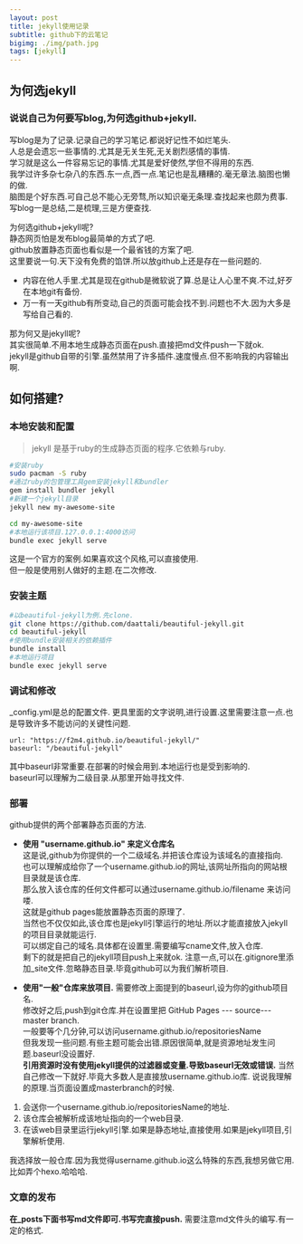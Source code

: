 ```yaml
---
layout: post
title: jekyll使用记录
subtitle: github下的云笔记
bigimg: ./img/path.jpg
tags: [jekyll]
---
```


## 为何选jekyll
### 说说自己为何要写blog,为何选github+jekyll.
写blog是为了记录.记录自己的学习笔记.都说好记性不如烂笔头.  
人总是会遗忘一些事情的.尤其是无关生死,无关剧烈感情的事情.  
学习就是这么一件容易忘记的事情.尤其是爱好使然,学但不得用的东西.  
我学过许多杂七杂八的东西.东一点,西一点.笔记也是乱糟糟的.毫无章法.脑图也懒的做.  
脑图是个好东西.可自己总不能心无旁骛,所以知识毫无条理.查找起来也颇为费事.  
写blog一是总结,二是梳理,三是方便查找.

为何选github+jekyll呢?  
静态网页怕是发布blog最简单的方式了吧.  
github放置静态页面也看似是一个最省钱的方案了吧.  
这里要说一句.天下没有免费的馅饼.所以放github上还是存在一些问题的.  
- 内容在他人手里.尤其是现在github是微软说了算.总是让人心里不爽.不过,好歹在本地git有备份.  
- 万一有一天github有所变动,自己的页面可能会找不到.问题也不大.因为大多是写给自己看的.

那为何又是jekyll呢?  
其实很简单.不用本地生成静态页面在push.直接把md文件push一下就ok.  
jekyll是github自带的引擎.虽然禁用了许多插件.速度慢点.但不影响我的内容输出啊.  


## 如何搭建?
### 本地安装和配置
> jekyll 是基于ruby的生成静态页面的程序.它依赖与ruby.

```bash
#安装ruby
sudo pacman -S ruby
#通过ruby的包管理工具gem安装jekyll和bundler
gem install bundler jekyll
#新建一个jekyll目录
jekyll new my-awesome-site

cd my-awesome-site
#本地运行该项目.127.0.0.1:4000访问
bundle exec jekyll serve
```
这是一个官方的案例.如果喜欢这个风格,可以直接使用.  
但一般是使用别人做好的主题.在二次修改.  
### 安装主题
```bash
#以beautiful-jekyll为例.先clone.
git clone https://github.com/daattali/beautiful-jekyll.git
cd beautiful-jekyll
#使用bundle安装相关的依赖插件
bundle install
#本地运行项目
bundle exec jekyll serve
```
### 调试和修改
_config.yml是总的配置文件.
更具里面的文字说明,进行设置.这里需要注意一点.也是导致许多不能访问的关键性问题.  
```
url: "https://f2m4.github.io/beautiful-jekyll/"
baseurl: "/beautiful-jekyll"
```
其中baseurl非常重要.在部署的时候会用到.本地运行也是受到影响的.  
baseurl可以理解为二级目录.从那里开始寻找文件.

### 部署
github提供的两个部署静态页面的方法.  
+ **使用 "username.github.io" 来定义仓库名**  
这是说,github为你提供的一个二级域名.并把该仓库设为该域名的直接指向.  
也可以理解成给你了一个username.github.io的网址,该网址所指向的网站根目录就是该仓库.  
那么放入该仓库的任何文件都可以通过username.github.io/filename 来访问喽.  
这就是github pages能放置静态页面的原理了.  
当然也不仅仅如此,该仓库也是jekyll引擎运行的地址.所以才能直接放入jekyll的项目目录就能运行.  
可以绑定自己的域名.具体都在设置里.需要编写cname文件,放入仓库.  
剩下的就是把自己的jekyll项目push上来就ok.
注意一点,可以在.gitignore里添加_site文件.忽略静态目录.毕竟github可以为我们解析项目.  

+ **使用"一般"仓库来放项目.**
需要修改上面提到的baseurl,设为你的github项目名.  
修改好之后,push到git仓库.并在设置里把 GitHub Pages --- source---master branch.  
一般要等个几分钟,可以访问username.github.io/repositoriesName  
但我发现一些问题.有些主题可能会出错.原因很简单,就是资源地址发生问题.baseurl没设置好.  
**引用资源时没有使用jekyll提供的过滤器或变量.导致baseurl无效或错误.**
当然自己修改一下就好.毕竟大多数人是直接放username.github.io库.
说说我理解的原理.当页面设置成masterbranch的时候.
1. 会送你一个username.github.io/repositoriesName的地址.
2. 该仓库会被解析成该地址指向的一个web目录.
3. 在该web目录里运行jekyll引擎.如果是静态地址,直接使用.如果是jekyll项目,引擎解析使用.

我选择放一般仓库.因为我觉得username.github.io这么特殊的东西,我想另做它用.比如弄个hexo.哈哈哈.

### 文章的发布
**在_posts下面书写md文件即可.书写完直接push.**
需要注意md文件头的编写.有一定的格式.  


